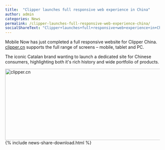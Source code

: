 ```yaml
---
title:  "Clipper launches full responsive web experience in China"
author: admin
categories: News
permalink: /clipper-launches-full-responsive-web-experience-china/
socialShareText: "Clipper+launches+full+responsive+web+experience+in+China"
---
```

Mobile Now has just completed a full responsive website for Clipper China. [clipper.cn](http://www.clipper.cn) supports the full range of screens – mobile, tablet and PC.

The iconic Catalan brand wanting to launch a dedicated site for Chinese consumers, highlighting both it's rich history and wide portfolio of products.

<img alt="clipper.cn" src="{{ site.assetsurl }}2014/04/clipper.cn_-1030x465.png" width="515" height="232">
<!--more-->
{% include news-share-download.html %}
